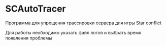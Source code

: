 # SCAutoTracer
 
Программа для упрощения трассировки сервера для игры Star conflict

Для работы необходимо указать файл логов и выбрать время появления проблемы
